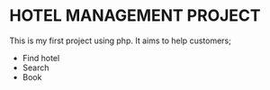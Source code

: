 # HOTEL MANAGEMENT PROJECT

This is my first project using php. 
It aims to help customers;

* Find hotel 
* Search 
* Book